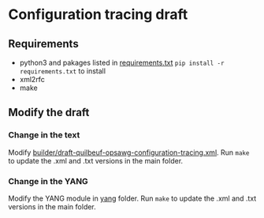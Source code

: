 # Configuration tracing draft

## Requirements

 * python3 and pakages listed in [requirements.txt](requirements.txt) `pip install -r requirements.txt` to install
 * xml2rfc
 * make

## Modify the draft

### Change in the text

Modify [builder/draft-quilbeuf-opsawg-configuration-tracing.xml](builder/draft-quilbeuf-opsawg-configuration-tracing.xml).
Run `make` to update the .xml and .txt versions in the main folder.

### Change in the YANG

Modify the YANG module in [yang](yang) folder. Run `make` to update the .xml and .txt versions in the main folder.


